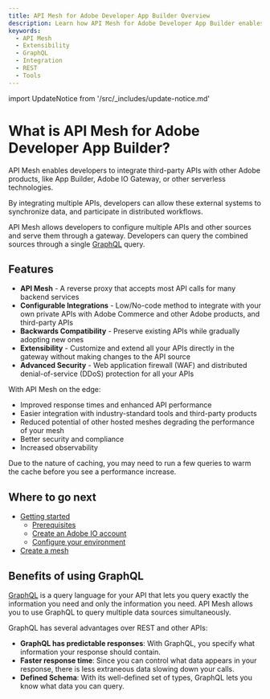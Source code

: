```yaml
---
title: API Mesh for Adobe Developer App Builder Overview
description: Learn how API Mesh for Adobe Developer App Builder enables you to route incoming requests from customers to different underlying remote services.
keywords:
  - API Mesh
  - Extensibility
  - GraphQL
  - Integration
  - REST
  - Tools
---
```


import UpdateNotice from '/src/_includes/update-notice.md'

<UpdateNotice />

# What is API Mesh for Adobe Developer App Builder?

API Mesh enables developers to integrate third-party APIs with other Adobe products, like App Builder, Adobe IO Gateway, or other serverless technologies.

By integrating multiple APIs, developers can allow these external systems to synchronize data, and participate in distributed workflows.

API Mesh allows developers to configure multiple APIs and other sources and serve them through a gateway. Developers can query the combined sources through a single [GraphQL](https://graphql.org/) query.

## Features

-  **API Mesh** - A reverse proxy that accepts most API calls for many backend services
-  **Configurable Integrations** - Low/No-code method to integrate with your own private APIs with Adobe Commerce and other Adobe products, and third-party APIs
-  **Backwards Compatibility** - Preserve existing APIs while gradually adopting new ones
-  **Extensibility** - Customize and extend all your APIs directly in the gateway without making changes to the API source
-  **Advanced Security** - Web application firewall (WAF) and distributed denial-of-service (DDoS) protection for all your APIs

With API Mesh on the edge:

- Improved response times and enhanced API performance
- Easier integration with industry-standard tools and third-party products
- Reduced potential of other hosted meshes degrading the performance of your mesh
- Better security and compliance
- Increased observability

<InlineAlert variant="info" slots="text"/>

Due to the nature of caching, you may need to run a few queries to warm the cache before you see a performance increase.

## Where to go next

-  [Getting started](./basic/index.md)
   -  [Prerequisites](./basic/index.md#Prerequisites)
   -  [Create an Adobe IO account](./basic/index.md#prerequisites)
   -  [Configure your environment](./basic/index.md#configure-your-environment)
-  [Create a mesh](./basic/create-mesh.md)

## Benefits of using GraphQL

<InlineAlert variant="info" slots="text"/>

[GraphQL](https://graphql.org/) is a query language for your API that lets you query exactly the information you need and only the information you need. API Mesh allows you to use GraphQL to query multiple data sources simultaneously.

GraphQL has several advantages over REST and other APIs:

-  **GraphQL has predictable responses**: With GraphQL, you specify what information your response should contain.
-  **Faster response time**: Since you can control what data appears in your response, there is less extraneous data slowing down your calls.
-  **Defined Schema**: With its well-defined set of types, GraphQL lets you know what data you can query.
